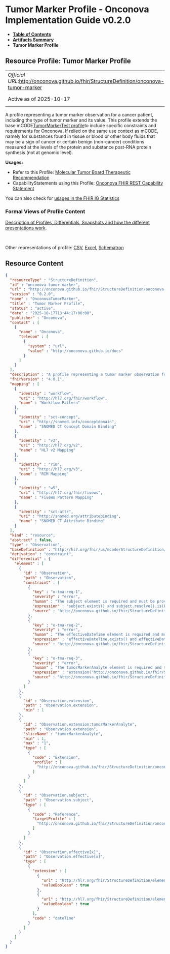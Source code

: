 # Tumor Marker Profile - Onconova Implementation Guide v0.2.0

* [**Table of Contents**](toc.md)
* [**Artifacts Summary**](artifacts.md)
* **Tumor Marker Profile**

## Resource Profile: Tumor Marker Profile 

| | |
| :--- | :--- |
| *Official URL*:http://onconova.github.io/fhir/StructureDefinition/onconova-tumor-marker | *Version*:0.2.0 |
| Active as of 2025-10-17 | *Computable Name*:OnconovaTumorMarker |

 
A profile representing a tumor marker observation for a cancer patient, including the type of tumor marker and its value. 
This profile extends the base mCODE[TumorMarkerTest profile](http://hl7.org/fhir/us/mcode/StructureDefinition/mcode-tumor-marker-test)to include specific constraints and requirements for Onconova. 
If relied on the same use context as mCODE, namely for substances found in tissue or blood or other body fluids that may be a sign of cancer or certain benign (non-cancer) conditions measured at the levels of the protein and substance post-RNA protein synthesis (not at genomic level). 

**Usages:**

* Refer to this Profile: [Molecular Tumor Board Therapeutic Recommendation](StructureDefinition-onconova-ext-molecular-tumor-board-therapeutic-recommendation.md)
* CapabilityStatements using this Profile: [Onconova FHIR REST Capability Statement](CapabilityStatement-onconova-capability-statement.md)

You can also check for [usages in the FHIR IG Statistics](https://packages2.fhir.org/xig/onconova.fhir|current/StructureDefinition/onconova-tumor-marker)

### Formal Views of Profile Content

 [Description of Profiles, Differentials, Snapshots and how the different presentations work](http://build.fhir.org/ig/FHIR/ig-guidance/readingIgs.html#structure-definitions). 

 

Other representations of profile: [CSV](StructureDefinition-onconova-tumor-marker.csv), [Excel](StructureDefinition-onconova-tumor-marker.xlsx), [Schematron](StructureDefinition-onconova-tumor-marker.sch) 



## Resource Content

```json
{
  "resourceType" : "StructureDefinition",
  "id" : "onconova-tumor-marker",
  "url" : "http://onconova.github.io/fhir/StructureDefinition/onconova-tumor-marker",
  "version" : "0.2.0",
  "name" : "OnconovaTumorMarker",
  "title" : "Tumor Marker Profile",
  "status" : "active",
  "date" : "2025-10-17T13:44:17+00:00",
  "publisher" : "Onconova",
  "contact" : [
    {
      "name" : "Onconova",
      "telecom" : [
        {
          "system" : "url",
          "value" : "http://onconova.github.io/docs"
        }
      ]
    }
  ],
  "description" : "A profile representing a tumor marker observation for a cancer patient, including the type of tumor marker and its value. \n\nThis profile extends the base mCODE [TumorMarkerTest profile](http://hl7.org/fhir/us/mcode/StructureDefinition/mcode-tumor-marker-test) to include specific constraints and requirements for Onconova.\n\nIf relied on the same use context as mCODE, namely for substances found in tissue or blood or other body fluids that may be a sign of cancer or certain benign (non-cancer) conditions measured at the levels of the protein and substance post-RNA protein synthesis (not at genomic level).",
  "fhirVersion" : "4.0.1",
  "mapping" : [
    {
      "identity" : "workflow",
      "uri" : "http://hl7.org/fhir/workflow",
      "name" : "Workflow Pattern"
    },
    {
      "identity" : "sct-concept",
      "uri" : "http://snomed.info/conceptdomain",
      "name" : "SNOMED CT Concept Domain Binding"
    },
    {
      "identity" : "v2",
      "uri" : "http://hl7.org/v2",
      "name" : "HL7 v2 Mapping"
    },
    {
      "identity" : "rim",
      "uri" : "http://hl7.org/v3",
      "name" : "RIM Mapping"
    },
    {
      "identity" : "w5",
      "uri" : "http://hl7.org/fhir/fivews",
      "name" : "FiveWs Pattern Mapping"
    },
    {
      "identity" : "sct-attr",
      "uri" : "http://snomed.org/attributebinding",
      "name" : "SNOMED CT Attribute Binding"
    }
  ],
  "kind" : "resource",
  "abstract" : false,
  "type" : "Observation",
  "baseDefinition" : "http://hl7.org/fhir/us/mcode/StructureDefinition/mcode-tumor-marker-test|4.0.0",
  "derivation" : "constraint",
  "differential" : {
    "element" : [
      {
        "id" : "Observation",
        "path" : "Observation",
        "constraint" : [
          {
            "key" : "o-tma-req-1",
            "severity" : "error",
            "human" : "The subject element is required and must be provided.",
            "expression" : "subject.exists() and subject.resolve().is(Patient)",
            "source" : "http://onconova.github.io/fhir/StructureDefinition/onconova-tumor-marker|0.2.0"
          },
          {
            "key" : "o-tma-req-2",
            "severity" : "error",
            "human" : "The effectiveDateTime element is required and must be provided.",
            "expression" : "effectiveDateTime.exists() and effectiveDateTime.hasValue()",
            "source" : "http://onconova.github.io/fhir/StructureDefinition/onconova-tumor-marker|0.2.0"
          },
          {
            "key" : "o-tma-req-3",
            "severity" : "error",
            "human" : "The tumorMarkerAnalyte element is required and must be provided.",
            "expression" : "extension('http://onconova.github.io/fhir/StructureDefinition/onconova-ext-tumor-marker-analyte').exists()",
            "source" : "http://onconova.github.io/fhir/StructureDefinition/onconova-tumor-marker|0.2.0"
          }
        ]
      },
      {
        "id" : "Observation.extension",
        "path" : "Observation.extension",
        "min" : 1
      },
      {
        "id" : "Observation.extension:tumorMarkerAnalyte",
        "path" : "Observation.extension",
        "sliceName" : "tumorMarkerAnalyte",
        "min" : 1,
        "max" : "1",
        "type" : [
          {
            "code" : "Extension",
            "profile" : [
              "http://onconova.github.io/fhir/StructureDefinition/onconova-ext-tumor-marker-analyte|0.2.0"
            ]
          }
        ]
      },
      {
        "id" : "Observation.subject",
        "path" : "Observation.subject",
        "type" : [
          {
            "code" : "Reference",
            "targetProfile" : [
              "http://onconova.github.io/fhir/StructureDefinition/onconova-cancer-patient|0.2.0"
            ]
          }
        ]
      },
      {
        "id" : "Observation.effective[x]",
        "path" : "Observation.effective[x]",
        "type" : [
          {
            "extension" : [
              {
                "url" : "http://hl7.org/fhir/StructureDefinition/elementdefinition-type-must-support",
                "valueBoolean" : true
              },
              {
                "url" : "http://hl7.org/fhir/StructureDefinition/elementdefinition-type-must-support",
                "valueBoolean" : true
              }
            ],
            "code" : "dateTime"
          }
        ]
      }
    ]
  }
}

```
